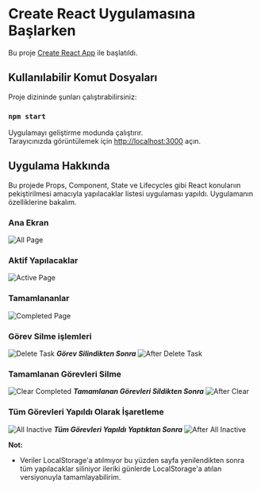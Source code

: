 # Create React Uygulamasına Başlarken

Bu proje [Create React App](https://github.com/facebook/create-react-app) ile başlatıldı.

## Kullanılabilir Komut Dosyaları

Proje dizininde şunları çalıştırabilirsiniz:

### `npm start`

Uygulamayı geliştirme modunda çalıştırır.\
Tarayıcınızda görüntülemek için [http://localhost:3000](http://localhost:3000) açın.

## Uygulama Hakkında
Bu projede Props, Component, State ve Lifecycles gibi React konularıın pekiştirilmesi amacıyla yapılacaklar listesi uygulaması yapıldı. Uygulamanın özelliklerine bakalım.

### Ana Ekran
![All Page](images/allpage.png)
### Aktif Yapılacaklar
![Active Page](images/activepage.png)
### Tamamlananlar
![Completed Page](images/completedpage.png)
### Görev Silme işlemleri
![Delete Task](images/deletetask.png)
***Görev Silindikten Sonra***
![After Delete Task](images/afterdeletetask.png)
### Tamamlanan Görevleri Silme
![Clear Completed](images/clear.png)
***Tamamlanan Görevleri Sildikten Sonra***
![After Clear](images/afterclear.png)
### Tüm Görevleri Yapıldı Olarak İşaretleme
![All Inactive](images/allinactive.png)
***Tüm Görevleri Yapıldı Yaptıktan Sonra***
![After All Inactive](images/afterallactive.png)

**Not:**
- Veriler LocalStorage'a atılmıyor bu yüzden sayfa yenilendikten sonra tüm yapılacaklar siliniyor ileriki günlerde LocalStorage'a atılan versiyonuyla tamamlayabilirim.